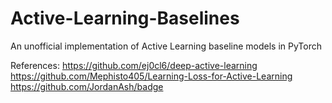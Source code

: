 # Active-Learning-Baselines
An unofficial implementation of Active Learning baseline models in PyTorch

References:
https://github.com/ej0cl6/deep-active-learning
https://github.com/Mephisto405/Learning-Loss-for-Active-Learning
https://github.com/JordanAsh/badge
